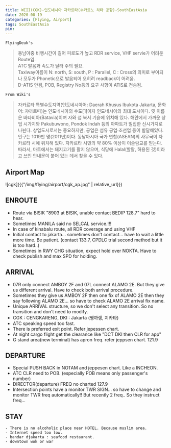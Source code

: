 ```yaml
---
title: WIII(CGK)-인도네시아 자카르타(수카르노 하타 공항)-SouthEastAsia
date: 2020-08-19
categories: [Flying, Airport]
tags: SouthEastAsia
pin:
---
```


`FlyingDeuk's`
> 동남아중 비행시간이 길어 피로도가 높고 RDR service, VHF servie가 어려운 Route임.<br>
ATC 발음과 속도가 달라 주의 필요.<br>
Taxiway이름이 N: north, S: south, P : Parallel, C : Cross의 의미로 부여되나 모두가 Phonetic으로 발음되어 오히려 readback이 어려움.<br>
D-ATIS 안됨, POB, Registry No등의 요구 사항이 ATIS로 전송됨.

`From Wiki's`
>자카르타 특별수도지역(인도네시아어: Daerah Khusus Ibukota Jakarta, 문화어: 쟈까르따)는 인도네시아의 수도[1]이자 인도네시아의 최대 도시이다.
옛 이름은 바타비아(Batavia)이며 자와 섬 북서 기슭에 위치해 있다. 해안에서 가까운 상업 시가지와 Pakubuwono, Pondok Indah 등의 아파트가 밀집한 신시가지로 나뉜다. 상업도시로서는 중요하지만, 공업은 섬유 공업·조선업 등이 발달해있다. 인구는 1019만 명(2011년)이다. 동남아시아 국가 연합(ASEAN)의 사무국이 자카르타 시에 위치해 있다.
자카르타 시민의 약 80% 이상이 이슬람교를 믿는다. 따라서, 마트에서는 돼지고기를 팔지 않으며, 식당에 Halal(할랄, 허용된 것)이라고 쓰인 안내문이 붙어 있는 데서 찾을 수 있다.

## Airport Map
![cgk]({{"/img/flying/airport/cgk_ap.jpg" | relative_url}})

## ENROUTE
- Route via BISIK "8903 at BISIK, unable contact BEDIP 128.7" hard to hear.
- Sometimes MANILA said no SELCAL service.!!!
- In case of kinabalu route, all RDR coverage and using VHF
- Initial contact to jakarta… sometimes don't contact… have to wait a little more time. Be patient. (contact 133.7, CPDLC trial second method but it is too hard..)
- Sometimes in RWY CHG situation, expect hold over NOKTA. Have to check publish and max SPD for holding.

## ARRIVAL
- 07R only connect AMBOY 2F and 07L connect ALAMO 2E. But they give us different arrival. Have to check both arrival procedure.
- Sometimes they give us AMBOY 2F then one fix of ALAMO 2E then they say following ALAMO 2E… so have to check ALAMO 2E arrival fix name.
- Unique ARRIVAL structure, so we don't select any transition. So no transition and don't need to modify.
- CGK : CENGKARENG, DKI : Jakarta (쌩까랭, 지카타)
- ATC speaking speed too fast.
- There is preferred exit point. Refer jepessen chart.
- At night cargo flight get the clearance like "DCT DKI then CLR for app"
- G stand area(new terminal) has apron freq. refer jeppsen chart. 121.9

## DEPARTURE
- Special PUSH BACK in NOTAM and jeppesen chart. Like a INCHEON.
- ATC CLR need to POB. (especially POB means only passenger's number)
- DIRECTOR(departure) FREQ no charted 127.9
- Intersection points have a monitor TWR SIGN… so have to change and monitor TWR freq automatically!! But recently 2 freq.. So they instruct freq...

## STAY
	- There is no alcoholic place near HOTEL. Because muslim area.
	- Internet speed too low.
	- bandar djakarta : seafood restaurant.
	- downtown wok or war
